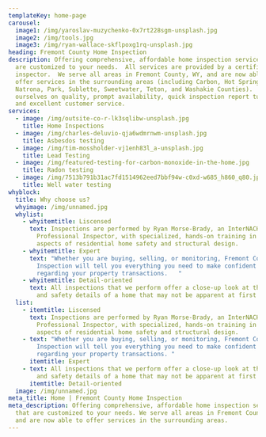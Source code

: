 ```yaml
---
templateKey: home-page
carousel:
  image1: /img/yaroslav-muzychenko-0x7rt228sgm-unsplash.jpg
  image2: /img/tools.jpg
  image3: /img/ryan-wallace-skflpoxg1rq-unsplash.jpg
heading: Fremont County Home Inspection
description: Offering comprehensive, affordable home inspection services that
  are customized to your needs.  All services are provided by a certified home
  inspector.  We serve all areas in Fremont County, WY, and are now able to
  offer services in the surrounding areas (including Carbon, Hot Springs,
  Natrona, Park, Sublette, Sweetwater, Teton, and Washakie Counties).  We pride
  ourselves on quality, prompt availability, quick inspection report turnaround,
  and excellent customer service.
services:
  - image: /img/outsite-co-r-lk3sqlibw-unsplash.jpg
    title: Home Inspections
  - image: /img/charles-deluvio-qja6wdmrnwm-unsplash.jpg
    title: Asbesdos testing
  - image: /img/tim-mossholder-vj1enh83l_a-unsplash.jpg
    title: Lead Testing
  - image: /img/featured-testing-for-carbon-monoxide-in-the-home.jpg
    title: Radon testing
  - image: /img/7513b791b31ac7fd1514962eed7bbf94w-c0xd-w685_h860_q80.jpg
    title: Well water testing
whyblock:
  title: Why choose us?
  whyimage: /img/unnamed.jpg
  whylist:
    - whyitemtitle: Liscensed
      text: Inspections are performed by Ryan Morse-Brady, an InterNACHI Certified
        Professional Inspector, with specialized, hands-on training in all
        aspects of residential home safety and structural design.
    - whyitemtitle: Expert
      text: "Whether you are buying, selling, or monitoring, Fremont County Home
        Inspection will tell you everything you need to make confident decisions
        regarding your property transactions.   "
    - whyitemtitle: Detail-oriented
      text: All inspections that we perform offer a close-up look at the structural
        and safety details of a home that may not be apparent at first glance.
  list:
    - itemtitle: Liscensed
      text: Inspections are performed by Ryan Morse-Brady, an InterNACHI Certified
        Professional Inspector, with specialized, hands-on training in all
        aspects of residential home safety and structural design.
    - text: "Whether you are buying, selling, or monitoring, Fremont County Home
        Inspection will tell you everything you need to make confident decisions
        regarding your property transactions. "
      itemtitle: Expert
    - text: All inspections that we perform offer a close-up look at the structural
        and safety details of a home that may not be apparent at first glance.
      itemtitle: Detail-oriented
  image: /img/unnamed.jpg
meta_title: Home | Fremont County Home Inspection
meta_description: Offering comprehensive, affordable home inspection services
  that are customized to your needs. We serve all areas in Fremont County, WY,
  and are now able to offer services in the surrounding areas.
---
```

